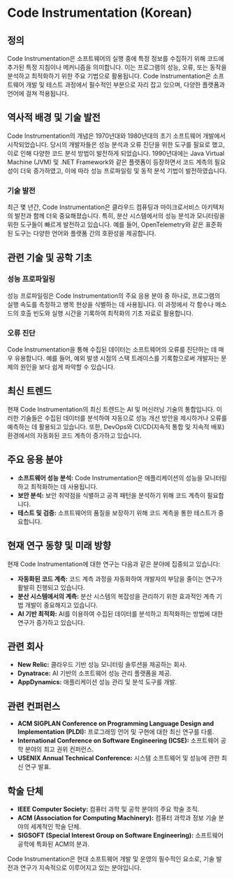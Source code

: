 # Code Instrumentation (Korean)

## 정의

Code Instrumentation은 소프트웨어의 실행 중에 특정 정보를 수집하기 위해 코드에 추가된 특정 지침이나 메커니즘을 의미합니다. 이는 프로그램의 성능, 오류, 또는 동작을 분석하고 최적화하기 위한 주요 기법으로 활용됩니다. Code Instrumentation은 소프트웨어 개발 및 테스트 과정에서 필수적인 부분으로 자리 잡고 있으며, 다양한 플랫폼과 언어에 걸쳐 적용됩니다.

## 역사적 배경 및 기술 발전

Code Instrumentation의 개념은 1970년대와 1980년대의 초기 소프트웨어 개발에서 시작되었습니다. 당시의 개발자들은 성능 분석과 오류 진단을 위한 도구를 필요로 했고, 이로 인해 다양한 코드 분석 방법이 발전하게 되었습니다. 1990년대에는 Java Virtual Machine (JVM) 및 .NET Framework와 같은 플랫폼이 등장하면서 코드 계측의 필요성이 더욱 증가하였고, 이에 따라 성능 프로파일링 및 동적 분석 기법이 발전하였습니다.

### 기술 발전

최근 몇 년간, Code Instrumentation은 클라우드 컴퓨팅과 마이크로서비스 아키텍처의 발전과 함께 더욱 중요해졌습니다. 특히, 분산 시스템에서의 성능 분석과 모니터링을 위한 도구들이 빠르게 발전하고 있습니다. 예를 들어, OpenTelemetry와 같은 표준화된 도구는 다양한 언어와 플랫폼 간의 호환성을 제공합니다.

## 관련 기술 및 공학 기초

### 성능 프로파일링

성능 프로파일링은 Code Instrumentation의 주요 응용 분야 중 하나로, 프로그램의 실행 속도를 측정하고 병목 현상을 식별하는 데 사용됩니다. 이 과정에서 각 함수나 메소드의 호출 빈도와 실행 시간을 기록하여 최적화의 기초 자료로 활용합니다.

### 오류 진단

Code Instrumentation을 통해 수집된 데이터는 소프트웨어의 오류를 진단하는 데 매우 유용합니다. 예를 들어, 예외 발생 시점의 스택 트레이스를 기록함으로써 개발자는 문제의 원인을 보다 쉽게 파악할 수 있습니다.

## 최신 트렌드

현재 Code Instrumentation의 최신 트렌드는 AI 및 머신러닝 기술의 통합입니다. 이러한 기술들은 수집된 데이터를 분석하여 자동으로 성능 개선 방안을 제시하거나 오류를 예측하는 데 활용되고 있습니다. 또한, DevOps와 CI/CD(지속적 통합 및 지속적 배포) 환경에서의 자동화된 코드 계측이 증가하고 있습니다.

## 주요 응용 분야

- **소프트웨어 성능 분석:** Code Instrumentation은 애플리케이션의 성능을 모니터링하고 최적화하는 데 사용됩니다.
- **보안 분석:** 보안 취약점을 식별하고 공격 패턴을 분석하기 위해 코드 계측이 필요합니다.
- **테스트 및 검증:** 소프트웨어의 품질을 보장하기 위해 코드 계측을 통한 테스트가 중요합니다.

## 현재 연구 동향 및 미래 방향

현재 Code Instrumentation에 대한 연구는 다음과 같은 분야에 집중되고 있습니다:

- **자동화된 코드 계측:** 코드 계측 과정을 자동화하여 개발자의 부담을 줄이는 연구가 활발히 진행되고 있습니다.
- **분산 시스템에서의 계측:** 분산 시스템의 복잡성을 관리하기 위한 효과적인 계측 기법 개발이 중요해지고 있습니다.
- **AI 기반 최적화:** AI를 이용하여 수집된 데이터를 분석하고 최적화하는 방법에 대한 연구가 증가하고 있습니다.

## 관련 회사

- **New Relic:** 클라우드 기반 성능 모니터링 솔루션을 제공하는 회사.
- **Dynatrace:** AI 기반의 소프트웨어 성능 관리 플랫폼을 제공.
- **AppDynamics:** 애플리케이션 성능 관리 및 분석 도구를 개발.

## 관련 컨퍼런스

- **ACM SIGPLAN Conference on Programming Language Design and Implementation (PLDI):** 프로그래밍 언어 및 구현에 대한 최신 연구를 다룸.
- **International Conference on Software Engineering (ICSE):** 소프트웨어 공학 분야의 최고 권위 컨퍼런스.
- **USENIX Annual Technical Conference:** 시스템 소프트웨어 및 성능에 관한 최신 연구 발표.

## 학술 단체

- **IEEE Computer Society:** 컴퓨터 과학 및 공학 분야의 주요 학술 조직.
- **ACM (Association for Computing Machinery):** 컴퓨터 과학과 정보 기술 분야의 세계적인 학술 단체.
- **SIGSOFT (Special Interest Group on Software Engineering):** 소프트웨어 공학에 특화된 ACM의 분과. 

Code Instrumentation은 현대 소프트웨어 개발 및 운영의 필수적인 요소로, 기술 발전과 연구가 지속적으로 이루어지고 있는 분야입니다.